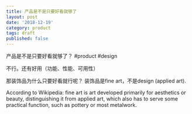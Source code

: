 ```yaml
---
title: 产品是不是只要好看就够了
layout: post
date: '2018-12-19'
category: product
tags: draft
published: false
---
```


产品是不是只要好看就够了？
#product #design

不行。还有好用（功能、性能、可用性）

那装饰品为什么只要好看就行呢？
装饰品是fine art，不是design (applied art).

According to Wikipedia:
fine art is art developed primarily for aesthetics or beauty, distinguishing it from applied art, which also has to serve some practical function, such as pottery or most metalwork.


